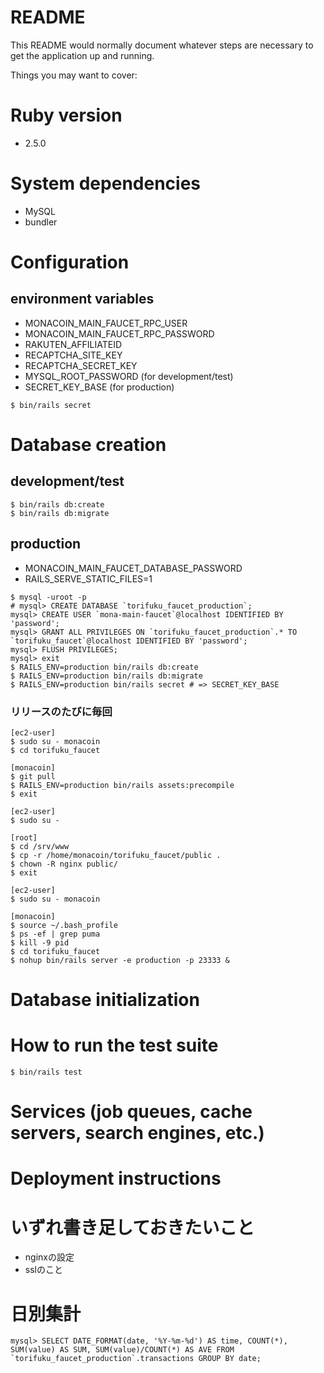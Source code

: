# README

This README would normally document whatever steps are necessary to get the
application up and running.

Things you may want to cover:

# Ruby version
- 2.5.0

# System dependencies
- MySQL
- bundler

# Configuration
## environment variables
- MONACOIN_MAIN_FAUCET_RPC_USER
- MONACOIN_MAIN_FAUCET_RPC_PASSWORD
- RAKUTEN_AFFILIATEID
- RECAPTCHA_SITE_KEY
- RECAPTCHA_SECRET_KEY
- MYSQL_ROOT_PASSWORD (for development/test)
- SECRET_KEY_BASE (for production)
```
$ bin/rails secret
```

# Database creation
## development/test
```
$ bin/rails db:create
$ bin/rails db:migrate
```

## production
- MONACOIN_MAIN_FAUCET_DATABASE_PASSWORD
- RAILS_SERVE_STATIC_FILES=1

```
$ mysql -uroot -p
# mysql> CREATE DATABASE `torifuku_faucet_production`;
mysql> CREATE USER `mona-main-faucet`@localhost IDENTIFIED BY 'password';
mysql> GRANT ALL PRIVILEGES ON `torifuku_faucet_production`.* TO `torifuku_faucet`@localhost IDENTIFIED BY 'password';
mysql> FLUSH PRIVILEGES;
mysql> exit
$ RAILS_ENV=production bin/rails db:create
$ RAILS_ENV=production bin/rails db:migrate
$ RAILS_ENV=production bin/rails secret # => SECRET_KEY_BASE
```

### リリースのたびに毎回
```
[ec2-user]
$ sudo su - monacoin
$ cd torifuku_faucet

[monacoin]
$ git pull
$ RAILS_ENV=production bin/rails assets:precompile
$ exit

[ec2-user]
$ sudo su -

[root]
$ cd /srv/www
$ cp -r /home/monacoin/torifuku_faucet/public .
$ chown -R nginx public/
$ exit

[ec2-user]
$ sudo su - monacoin

[monacoin]
$ source ~/.bash_profile
$ ps -ef | grep puma
$ kill -9 pid
$ cd torifuku_faucet
$ nohup bin/rails server -e production -p 23333 &
```



# Database initialization

# How to run the test suite

```
$ bin/rails test
```

# Services (job queues, cache servers, search engines, etc.)

# Deployment instructions

# いずれ書き足しておきたいこと
- nginxの設定
- sslのこと

# 日別集計

```
mysql> SELECT DATE_FORMAT(date, '%Y-%m-%d') AS time, COUNT(*), SUM(value) AS SUM, SUM(value)/COUNT(*) AS AVE FROM `torifuku_faucet_production`.transactions GROUP BY date;
```